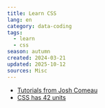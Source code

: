 ```yaml
---
title: Learn CSS
lang: en
category: data-coding
tags:
  - learn
  - css
season: autumn
created: 2024-03-21
updated: 2025-10-12
sources: Misc
---
```


- [Tutorials from Josh Comeau](https://www.joshwcomeau.com/tutorials/)
- [CSS has 42 units](https://www.irrlicht3d.org/index.php?t=1627)
